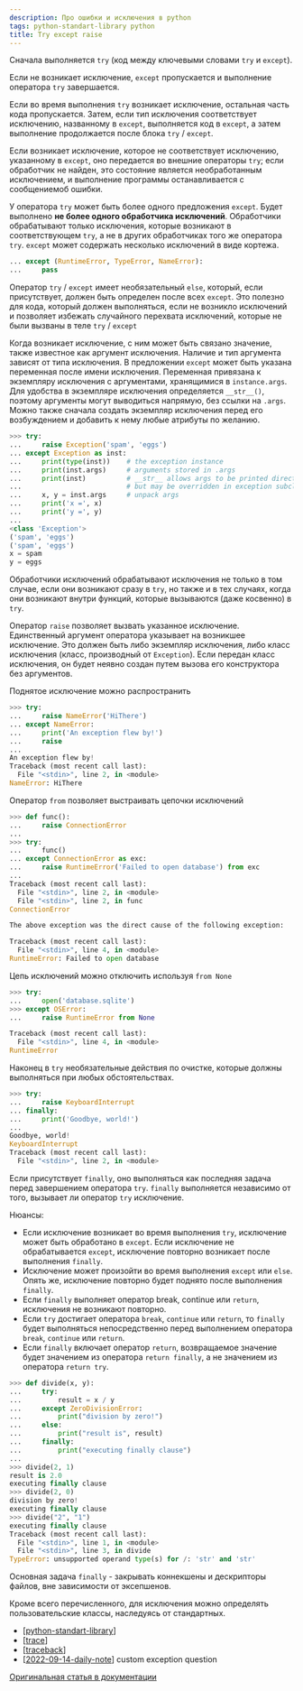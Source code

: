 ```yaml
---
description: Про ошибки и исключения в python
tags: python-standart-library python
title: Try except raise
---
```

Сначала выполняется `try` (код между ключевыми словами `try` и `except`).

Если не возникает исключение, `except` пропускается и выполнение оператора `try` завершается.

Если во время выполнения `try` возникает исключение, остальная часть кода пропускается. Затем, если тип исключения соответствует исключению, названному в `except`, выполняется код в `except`, а затем выполнение продолжается после блока `try` / `except`.

Если возникает исключение, которое не соответствует исключению, указанному в `except`, оно передается во внешние операторы `try`; если обработчик не найден, это состояние является необработанным исключением, и выполнение программы останавливается с сообщениемоб ошибки.

У оператора `try` может быть более одного предложения `except`. Будет выполнено **не более одного обработчика исключений**. Обработчики обрабатывают только исключения, которые возникают в соответствующем `try`, а не в других обработчиках того же оператора `try`. `except` может содержать несколько исключений в виде кортежа.

```python
... except (RuntimeError, TypeError, NameError):
...     pass
```

Оператор `try` / `except` имеет необязательный `else`, который, если присутствует, должен быть определен после всех `except`. Это полезно для кода, который должен выполняться, если не возникло исключений и позволяет избежать случайного перехвата исключений, которые не были вызваны в теле `try` / `except`

Когда возникает исключение, с ним может быть связано значение, также известное как аргумент исключения. Наличие и тип аргумента зависят от типа исключения. В предложении `except` может быть указана переменная после имени исключения. Переменная привязана к экземпляру исключения с аргументами, хранящимися в `instance.args`. Для удобства в экземпляре исключения определяется `__str__()`, поэтому аргументы могут выводиться напрямую, без ссылки на `.args`. Можно также сначала создать экземпляр исключения перед его возбуждением и добавить к нему любые атрибуты по желанию.

```python
>>> try:
...     raise Exception('spam', 'eggs')
... except Exception as inst:
...     print(type(inst))    # the exception instance
...     print(inst.args)     # arguments stored in .args
...     print(inst)          # __str__ allows args to be printed directly,
...                          # but may be overridden in exception subclasses
...     x, y = inst.args     # unpack args
...     print('x =', x)
...     print('y =', y)
...
<class 'Exception'>
('spam', 'eggs')
('spam', 'eggs')
x = spam
y = eggs
```

Обработчики исключений обрабатывают исключения не только в том случае, если они возникают сразу в `try`, но также и в тех случаях, когда они возникают внутри функций, которые вызываются (даже косвенно) в `try`.

Оператор `raise` позволяет вызвать указанное исключение. Единственный аргумент оператора указывает на возникшее исключение. Это должен быть либо экземпляр исключения, либо класс исключения (класс, производный от `Exception`). Если передан класс исключения, он будет неявно создан путем вызова его конструктора без аргументов.

Поднятое исключение можно распространить

```python
>>> try:
...     raise NameError('HiThere')
... except NameError:
...     print('An exception flew by!')
...     raise
...
An exception flew by!
Traceback (most recent call last):
  File "<stdin>", line 2, in <module>
NameError: HiThere
```

Оператор `from` позволяет выстраивать цепочки исключений

```python
>>> def func():
...     raise ConnectionError
...
>>> try:
...     func()
... except ConnectionError as exc:
...     raise RuntimeError('Failed to open database') from exc
...
Traceback (most recent call last):
  File "<stdin>", line 2, in <module>
  File "<stdin>", line 2, in func
ConnectionError

The above exception was the direct cause of the following exception:

Traceback (most recent call last):
  File "<stdin>", line 4, in <module>
RuntimeError: Failed to open database
```

Цепь исключений можно отключить используя `from None`

```python
>>> try:
...     open('database.sqlite')
>>> except OSError:
...     raise RuntimeError from None

Traceback (most recent call last):
  File "<stdin>", line 4, in <module>
RuntimeError
```

Наконец в `try` необязательные действия по очистке, которые должны выполняться при любых обстоятельствах.

```python
>>> try:
...     raise KeyboardInterrupt
... finally:
...     print('Goodbye, world!')
...
Goodbye, world!
KeyboardInterrupt
Traceback (most recent call last):
  File "<stdin>", line 2, in <module>
```

Если присутствует `finally`, оно выполняться как последняя задача перед завершением оператора `try`. `finally` выполняется независимо от того, вызывает ли оператор `try` исключение.

Нюансы:

- Если исключение возникает во время выполнения `try`, исключение может быть обработано в `except`. Если исключение не обрабатывается `except`, исключение повторно возникает после выполнения `finally`.
- Исключение может произойти во время выполнения `except` или `else`. Опять же, исключение повторно будет поднято после выполнения `finally`.
- Если `finally` выполняет оператор break, continue или `return`, исключения не возникают повторно.
- Если `try` достигает оператора `break`, `continue` или `return`, то `finally` будет выполняться непосредственно перед выполнением оператора `break`, `continue` или `return`.
- Если `finally` включает оператор `return`, возвращаемое значение будет значением из оператора `return finally`, а не значением из оператора `return try`.

```python
>>> def divide(x, y):
...     try:
...         result = x / y
...     except ZeroDivisionError:
...         print("division by zero!")
...     else:
...         print("result is", result)
...     finally:
...         print("executing finally clause")
...
>>> divide(2, 1)
result is 2.0
executing finally clause
>>> divide(2, 0)
division by zero!
executing finally clause
>>> divide("2", "1")
executing finally clause
Traceback (most recent call last):
  File "<stdin>", line 1, in <module>
  File "<stdin>", line 3, in divide
TypeError: unsupported operand type(s) for /: 'str' and 'str'
```

Основная задача `finally` - закрывать коннекшены и дескрипторы файлов, вне зависимости от эксепшенов.

Кроме всего перечисленного, для исключения можно определять пользовательские классы, наследуясь от стандартных.

- [[python-standart-library]]
- [[trace]]
- [[traceback]]
- [[2022-09-14-daily-note]] custom exception question

[Оригинальная статья в документации](https://docs.python.org/3/tutorial/errors.html)

[//begin]: # "Autogenerated link references for markdown compatibility"
[python-standart-library]: ../lists/python-standart-library "Стандартная библиотека python и полезные ресурсы"
[trace]: trace "Trace"
[traceback]: traceback "Traceback"
[2022-09-14-daily-note]: ../posts/2022-09-14-daily-note "Some python tricks 2"
[//end]: # "Autogenerated link references"
[//begin]: # "Autogenerated link references for markdown compatibility"
[python-standart-library]: ../lists/python-standart-library "Стандартная библиотека python и полезные ресурсы"
[trace]: trace "Trace"
[traceback]: traceback "Traceback"
[2022-09-14-daily-note]: ../posts/2022-09-14-daily-note "Some python tricks 1 - custom exceptions, dataclasses, dot accessing to dict and annotations"
[//end]: # "Autogenerated link references"